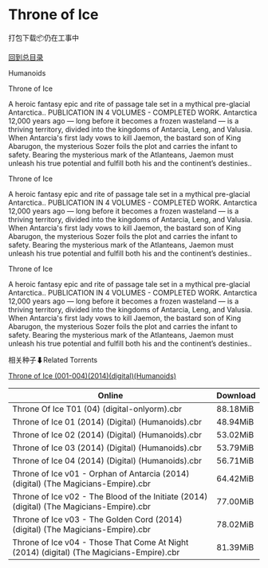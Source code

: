 # Throne of Ice

打包下载📦仍在工事中

[回到总目录](/Catalogs.md)

Humanoids

Throne of Ice

A heroic fantasy epic and rite of passage tale set in a mythical pre-glacial Antarctica.. PUBLICATION IN 4 VOLUMES - COMPLETED WORK. Antarctica 12,000 years ago — long before it becomes a frozen wasteland — is a thriving territory, divided into the kingdoms of Antarcia, Leng, and Valusia. When Antarcia's first lady vows to kill Jaemon, the bastard son of King Abarugon, the mysterious Sozer foils the plot and carries the infant to safety. Bearing the mysterious mark of the Atlanteans, Jaemon must unleash his true potential and fulfill both his and the continent’s destinies..



Throne of Ice

A heroic fantasy epic and rite of passage tale set in a mythical pre-glacial Antarctica.. PUBLICATION IN 4 VOLUMES - COMPLETED WORK. Antarctica 12,000 years ago — long before it becomes a frozen wasteland — is a thriving territory, divided into the kingdoms of Antarcia, Leng, and Valusia. When Antarcia's first lady vows to kill Jaemon, the bastard son of King Abarugon, the mysterious Sozer foils the plot and carries the infant to safety. Bearing the mysterious mark of the Atlanteans, Jaemon must unleash his true potential and fulfill both his and the continent’s destinies..



Throne of Ice

A heroic fantasy epic and rite of passage tale set in a mythical pre-glacial Antarctica.. PUBLICATION IN 4 VOLUMES - COMPLETED WORK. Antarctica 12,000 years ago — long before it becomes a frozen wasteland — is a thriving territory, divided into the kingdoms of Antarcia, Leng, and Valusia. When Antarcia's first lady vows to kill Jaemon, the bastard son of King Abarugon, the mysterious Sozer foils the plot and carries the infant to safety. Bearing the mysterious mark of the Atlanteans, Jaemon must unleash his true potential and fulfill both his and the continent’s destinies..





相关种子⬇Related Torrents

[Throne of Ice (001-004)(2014)(digital)(Humanoids)](https://github.com/alicewish/markdown/blob/master/torrent/Throne-of-Ice--001-004--2014--digital--Humanoids.md)

Online | Download
--- | ---
Throne Of Ice T01 (04) (digital-onlyorm).cbr | 88.18MiB
Throne of Ice 01 (2014) (Digital) (Humanoids).cbr | 48.94MiB
Throne of Ice 02 (2014) (Digital) (Humanoids).cbr | 53.02MiB
Throne of Ice 03 (2014) (Digital) (Humanoids).cbr | 53.79MiB
Throne of Ice 04 (2014) (Digital) (Humanoids).cbr | 56.71MiB
Throne of Ice v01 - Orphan of Antarcia (2014) (digital) (The Magicians-Empire).cbr | 64.42MiB
Throne of Ice v02 - The Blood of the Initiate (2014) (digital) (The Magicians-Empire).cbr | 77.00MiB
Throne of Ice v03 - The Golden Cord (2014) (digital) (The Magicians-Empire).cbr | 78.02MiB
Throne of Ice v04 - Those That Come At Night (2014) (digital) (The Magicians-Empire).cbr | 81.39MiB